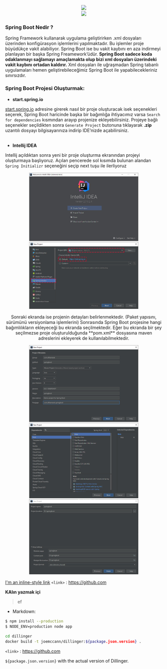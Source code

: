 
<p align="center">
<img src="http://www.hizliresimyukle.com/images/2018/10/11/1.md.png" width="440"><br>
 <img src="http://www.hizliresimyukle.com/images/2018/10/11/2.md.png" width="250">
</p>

### Spring Boot Nedir ?
Spring Framework kullanarak uygulama geliştirirken .xml dosyaları üzerinden konfigürasyon işlemlerini yapılmaktadır. 
Bu işlemler proje büyüdükçe vakit alabiliyor. Spring Boot ise bu vakit kaybını en aza indirmeyi planlayan bir başka Spring Freamework’üdür. **Spring Boot sadece koda odaklanmayı sağlamayı amaçlamakta olup bizi xml dosyaları üzerindeki vakit kaybını ortadan kaldırır.** Xml dosyaları ile uğraşmadan Spring tabanlı uygulamaları hemen geliştirebileceğimiz Spring Boot ile yapabilecekleriniz sınırsızdır.

### Spring Boot Projesi Oluşturmak:

- **start.spring.io** 

<a href="https://start.spring.io/" target="_blank">start.spring.io</a> adresine girerek nasıl bir proje oluşturacak isek seçenekleri seçerek, Spring Boot haricinde başka bir bağımlığa ihtiyacımız varsa `Search for dependencies` kısmından arayıp projenize ekleyebilirsiniz. Projeye bağlı seçenekler seçildikten sonra `Generate Project` butonuna tıklayarak **.zip** uzantılı dosyayı bilgisayarınıza indirip IDE’nizde açabilirsiniz.
<br><br>

- **Intellij IDEA** 

 Intellij açıldıktan sonra yeni bir proje oluşturma ekranından projeyi oluşturmaya başlıyoruz. Açılan pencerede sol kısımda bulunan alandan `Spring Initializr` seçeneğini seçip next tuşu ile ilerliyoruz

<p align="center">
  <img src="https://github.com/firathamarat/SpringBoot/blob/master/setup/step1.jpg" width="350">
  <img src="https://github.com/firathamarat/SpringBoot/blob/master/setup/step2.jpg" width="350">
</p>

<p align="center">
Sonraki ekranda ise projenin detayları belirlenmektedir. (Paket yapısını, sürümünü versiyonlama işlemlerini) Sonrasında Spring Boot projesine hangi bağımlılıkların ekleyeceği bu ekranda seçilmektedir. Eğer bu ekranda bir şey seçilmezse proje oluşturulduğunda **pom.xml** dosyasına maven adreslerini ekleyerek de kullanılabilmektedir.
</p>

<p align="center">
  <img src="https://github.com/firathamarat/SpringBoot/blob/master/setup/step3.jpg" width="350">
  <img src="https://github.com/firathamarat/SpringBoot/blob/master/setup/step4.jpg" width="350">
  <img src="https://github.com/firathamarat/SpringBoot/blob/master/setup/step5.jpg" width="350">
</p>






[I'm an inline-style link](https://www.google.com)
`<link>` : <https://github.com>

**KAlın yazmak içi**

> ef
- Markdown:


```sh
$ npm install --production
$ NODE_ENV=production node app
```

```sh
cd dillinger
docker build -t joemccann/dillinger:${package.json.version} .
```

`<link>` : <https://github.com>



`${package.json.version}` with the actual version of Dillinger.
